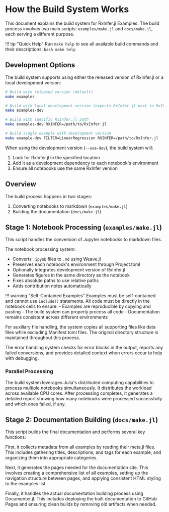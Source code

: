 # How the Build System Works

This document explains the build system for RxInfer.jl Examples. The build process involves two main scripts:
`examples/make.jl` and `docs/make.jl`, each serving a different purpose.

!!! tip "Quick Help"
    Run `make help` to see all available build commands and their descriptions:
    ```bash
    make help
    ```

## Development Options

The build system supports using either the released version of RxInfer.jl or a local development version:

```bash
# Build with released version (default)
make examples

# Build with local development version (expects RxInfer.jl next to RxInferExamples.jl)
make examples-dev

# Build with specific RxInfer.jl path
make examples-dev RXINFER=/path/to/RxInfer.jl

# Build single example with development version
make example-dev FILTER=LinearRegression RXINFER=/path/to/RxInfer.jl
```

When using the development version (`--use-dev`), the build system will:
1. Look for RxInfer.jl in the specified location
2. Add it as a development dependency to each notebook's environment
3. Ensure all notebooks use the same RxInfer version

## Overview

The build process happens in two stages:
1. Converting notebooks to markdown (`examples/make.jl`)
2. Building the documentation (`docs/make.jl`)

## Stage 1: Notebook Processing (`examples/make.jl`)

This script handles the conversion of Jupyter notebooks to markdown files.

The notebook processing system:
- Converts `.ipynb` files to `.md` using Weave.jl
- Preserves each notebook's environment through Project.toml
- Optionally integrates development version of RxInfer.jl
- Generates figures in the same directory as the notebook
- Fixes absolute paths to use relative paths
- Adds contribution notes automatically

!!! warning "Self-Contained Examples"
    Examples must be self-contained and cannot use `include()` statements. All code must be directly in the notebook cells to ensure:
    - Examples are reproducible by copying and pasting
    - The build system can properly process all code
    - Documentation remains consistent across different environments

For auxiliary file handling, the system copies all supporting files like data files while excluding Manifest.toml files. The original directory structure is maintained throughout this process.

The error handling system checks for error blocks in the output, reports any failed conversions, and provides detailed context when errors occur to help with debugging.

### Parallel Processing

The build system leverages Julia's distributed computing capabilities to process multiple notebooks simultaneously. It distributes the workload across available CPU cores. After processing completes, it generates a detailed report showing how many notebooks were processed successfully and which ones failed, if any.

## Stage 2: Documentation Building (`docs/make.jl`)

This script builds the final documentation and performs several key functions:

First, it collects metadata from all examples by reading their meta.jl files. This includes gathering titles, descriptions, and tags for each example, and organizing them into appropriate categories.

Next, it generates the pages needed for the documentation site. This involves creating a comprehensive list of all examples, setting up the navigation structure between pages, and applying consistent HTML styling to the examples list.

Finally, it handles the actual documentation building process using Documenter.jl. This includes deploying the built documentation to GitHub Pages and ensuring clean builds by removing old artifacts when needed.